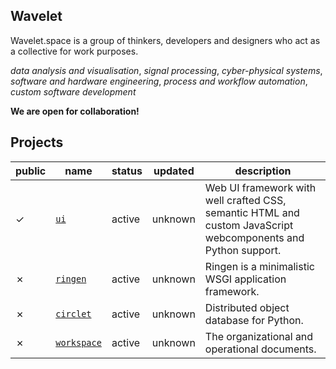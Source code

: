 ## Wavelet

Wavelet.space is a group of thinkers, developers and designers who act as a collective for work purposes.

*data analysis and visualisation*, *signal processing*, *cyber-physical systems*, *software and hardware engineering*, *process and workflow automation*, *custom software development* 

**We are open for collaboration!**

## Projects

|public|name|status|updated|description|
|------|----|------|-------|-----------|
|&check;|[`ui`](https://github.com/wavelet-space/ui)|active|unknown|Web UI framework with well crafted CSS, semantic HTML and custom JavaScript webcomponents and Python support.
|&cross;|[`ringen`](https://github.com/wavelet-space/ringen)|active|unknown|Ringen is a minimalistic WSGI application framework.
|&cross;|[`circlet`](https://github.com/wavelet-space/circlet)|active|unknown|Distributed object database for Python.
|&cross;|[`workspace`](https://github.com/wavelet-space/workspace)|active|unknown|The organizational and operational documents.
